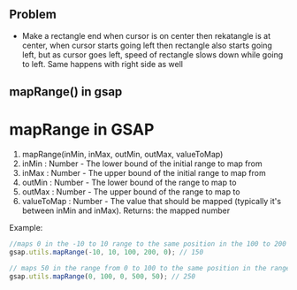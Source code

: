 ## Problem

- Make a rectangle end when cursor is on center then rekatangle is at center, when cursor starts going left then rectangle also starts going left, but as cursor goes left, speed of rectangle slows down while going to left. Same happens with right side as well


## mapRange() in gsap

# mapRange in GSAP

1. mapRange(inMin, inMax, outMin, outMax, valueToMap)
1. inMin : Number - The lower bound of the initial range to map from
2. inMax : Number - The upper bound of the initial range to map from
3. outMin : Number - The lower bound of the range to map to
4. outMax : Number - The upper bound of the range to map to
5. valueToMap : Number - The value that should be mapped (typically it's between inMin and inMax).
Returns: the mapped number

Example:

```JavaScript
//maps 0 in the -10 to 10 range to the same position in the 100 to 200 range
gsap.utils.mapRange(-10, 10, 100, 200, 0); // 150

// maps 50 in the range from 0 to 100 to the same position in the range from 0 to 500
gsap.utils.mapRange(0, 100, 0, 500, 50); // 250
```